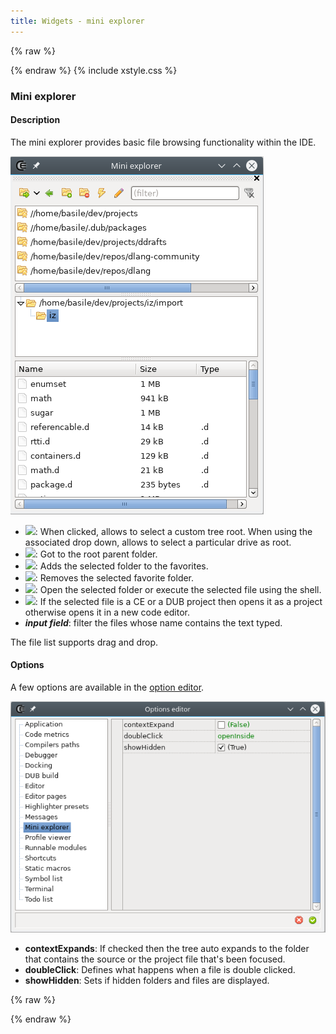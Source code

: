 ```yaml
---
title: Widgets - mini explorer
---
```


{% raw %}
<script src="//cdnjs.cloudflare.com/ajax/libs/anchor-js/4.0.0/anchor.min.js"></script>
{% endraw %}
{% include xstyle.css %}

### Mini explorer

#### Description

The mini explorer provides basic file browsing functionality within the IDE.

![](img/mini_explorer.png)

- <img src="{%include icurl%}folder/folder_go.png" class="tlbric"/>: When clicked, allows to select a custom tree root. When using the associated drop down, allows to select a particular drive as root.
- <img src="{%include icurl%}arrow/go_previous.png" class="tlbric"/>: Got to the root parent folder.
- <img src="{%include icurl%}folder/folder_add.png" class="tlbric"/>: Adds the selected folder to the favorites.
- <img src="{%include icurl%}folder/folder_delete.png" class="tlbric"/>: Removes the selected favorite folder.
- <img src="{%include icurl%}other/flash.png" class="tlbric"/>: Open the selected folder or execute the selected file using the shell.
- <img src="{%include icurl%}other/pencil.png" class="tlbric"/>: If the selected file is a CE or a DUB project then opens it as a project otherwise opens it in a new code editor.
- ***input field***: filter the files whose name contains the text typed.

The file list supports drag and drop.

#### Options

A few options are available in the [option editor](widgets_options_editor).

![](img/options_mini_explorer.png)

- **contextExpands**: If checked then the tree auto expands to the folder that contains the source or the project file that's been focused.
- **doubleClick**: Defines what happens when a file is double clicked.
- **showHidden**: Sets if hidden folders and files are displayed.

{% raw %}
<script>
anchors.add();
</script>
{% endraw %}
